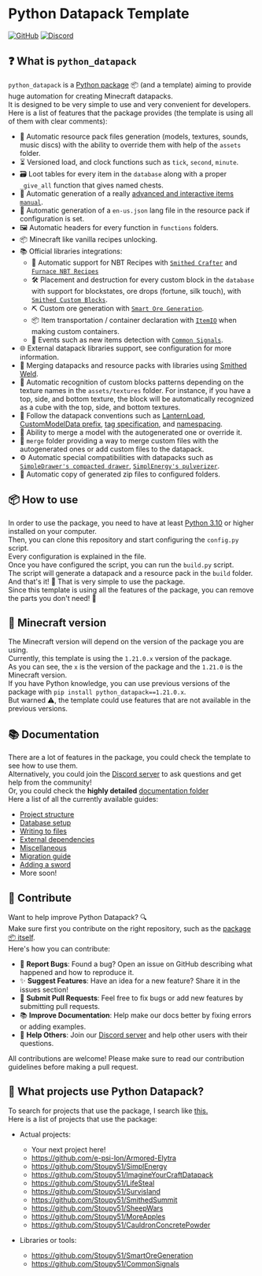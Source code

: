 
# Python Datapack Template

[![GitHub](https://img.shields.io/github/v/release/Stoupy51/python_datapack?logo=github&label=GitHub)](https://github.com/Stoupy51/python_datapack/releases/latest)
[![Discord](https://img.shields.io/discord/1216400498488377467?label=Discord&logo=discord)](https://discord.gg/anxzu6rA9F)

## ❓ What is `python_datapack`
`python_datapack` is a [Python package](https://github.com/Stoupy51/python_datapack) 📦 (and a template) aiming to provide huge automation for creating Minecraft datapacks.<br>
It is designed to be very simple to use and very convenient for developers.<br>
Here is a list of features that the package provides (the template is using all of them with clear comments):

- 🔄 Automatic resource pack files generation (models, textures, sounds, music discs) with the ability to override them with help of the `assets` folder.
- ⏳ Versioned load, and clock functions such as `tick`, `second`, `minute`.
- 🗃️ Loot tables for every item in the `database` along with a proper `_give_all` function that gives named chests.
- 📖 Automatic generation of a really [advanced and interactive items `manual`](./assets/in_game_manual_example.png).
- 📝 Automatic generation of a `en-us.json` lang file in the resource pack if configuration is set.
- 🖼️ Automatic headers for every function in `functions` folders.
- 📦 Minecraft like vanilla recipes unlocking.
- 📚 Official libraries integrations:
  - 🧪 Automatic support for NBT Recipes with [`Smithed Crafter`](https://wiki.smithed.dev/libraries/crafter/) and [`Furnace NBT Recipes`](https://github.com/Stoupy51/FurnaceNbtRecipes/)
  - 🛠️ Placement and destruction for every custom block in the `database` with support for blockstates, ore drops (fortune, silk touch), with [`Smithed Custom Blocks`](https://wiki.smithed.dev/libraries/custom-block/).
  - ⛏️ Custom ore generation with [`Smart Ore Generation`](https://github.com/Stoupy51/SmartOreGeneration).
  - 📦 Item transportation / container declaration with [`ItemIO`](https://github.com/edayot/ItemIO) when making custom containers.
  - 🔔 Events such as new items detection with [`Common Signals`](https://github.com/Stoupy51/CommonSignals).
- 🌐 External datapack libraries support, see configuration for more information.
- 🔗 Merging datapacks and resource packs with libraries using [Smithed Weld](https://weld.smithed.dev/).
- 🧩 Automatic recognition of custom blocks patterns depending on the texture names in the `assets/textures` folder. For instance, if you have a top, side, and bottom texture, the block will be automatically recognized as a cube with the top, side, and bottom textures.
- 📏 Follow the datapack conventions such as [LanternLoad](https://github.com/LanternMC/load), [CustomModelData prefix](https://mcdatapack.vercel.app/), [tag specification](https://wiki.smithed.dev/conventions/tag-specification/), and [namespacing](https://wiki.smithed.dev/conventions/namespacing/).
- 🧰 Ability to merge a model with the autogenerated one or override it.
- 🔀 `merge` folder providing a way to merge custom files with the autogenerated ones or add custom files to the datapack.
- ⚙️ Automatic special compatibilities with datapacks such as [`SimpleDrawer's compacted drawer`](https://edayot.github.io/SimpleDrawer/material.html), [`SimplEnergy's pulverizer`](./build/datapack/data/your_namespace/function/calls/simplenergy/pulverizer_recipes.mcfunction).
- 📂 Automatic copy of generated zip files to configured folders.


## 📦 How to use
In order to use the package, you need to have at least [Python 3.10](https://www.python.org/downloads/) or higher installed on your computer.<br>
Then, you can clone this repository and start configuring the `config.py` script.<br>
Every configuration is explained in the file.<br>
Once you have configured the script, you can run the `build.py` script.<br>
The script will generate a datapack and a resource pack in the `build` folder.<br>
And that's it! 🎉 That is very simple to use the package.<br>
Since this template is using all the features of the package, you can remove the parts you don't need! 🧹<br>


## 🔧 Minecraft version
The Minecraft version will depend on the version of the package you are using.<br>
Currently, this template is using the `1.21.0.x` version of the package.<br>
As you can see, the `x` is the version of the package and the `1.21.0` is the Minecraft version.<br>
If you have Python knowledge, you can use previous versions of the package with `pip install python_datapack==1.21.0.x`.<br>
But warned ⚠️, the template could use features that are not available in the previous versions.<br>


## 📚 Documentation
There are a lot of features in the package, you could check the template to see how to use them.<br>
Alternatively, you could join the [Discord server](https://discord.gg/anxzu6rA9F) to ask questions and get help from the community!<br>
Or, you could check the **highly detailed** [documentation folder](docs/)<br>
Here a list of all the currently available guides:
- [Project structure](docs/1_project_structure.md)
- [Database setup](docs/2_database_setup.md)
- [Writing to files](docs/3_writing_to_files.md)
- [External dependencies](docs/4_external_dependencies.md)
- [Miscellaneous](docs/5_miscellaneous.md)
- [Migration guide](docs/6_migration_guide.md)
- [Adding a sword](docs/specific_guides/adding_a_sword.md)
- More soon!


## 🤝 Contribute
Want to help improve Python Datapack? 🔍<br>
Make sure first you contribute on the right repository, such as the [package 📦 itself](https://github.com/Stoupy51/python_datapack).<br>
Here's how you can contribute:
- 🐛 **Report Bugs**: Found a bug? Open an issue on GitHub describing what happened and how to reproduce it.
- ✨ **Suggest Features**: Have an idea for a new feature? Share it in the issues section!
- 🔧 **Submit Pull Requests**: Feel free to fix bugs or add new features by submitting pull requests.
- 📚 **Improve Documentation**: Help make our docs better by fixing errors or adding examples.
- 💬 **Help Others**: Join our [Discord server](https://discord.gg/anxzu6rA9F) and help other users with their questions.

All contributions are welcome! Please make sure to read our contribution guidelines before making a pull request.


## 📜 What projects use Python Datapack?
To search for projects that use the package, I search like [this.](https://github.com/search?q=%22from+python_datapack+import+build_process%22&type=code)<br>
Here is a list of projects that use the package:<br>
- Actual projects:
  - Your next project here!
  - https://github.com/e-psi-lon/Armored-Elytra
  - https://github.com/Stoupy51/SimplEnergy
  - https://github.com/Stoupy51/ImagineYourCraftDatapack
  - https://github.com/Stoupy51/LifeSteal
  - https://github.com/Stoupy51/Survisland
  - https://github.com/Stoupy51/SmithedSummit
  - https://github.com/Stoupy51/SheepWars
  - https://github.com/Stoupy51/MoreApples
  - https://github.com/Stoupy51/CauldronConcretePowder

- Libraries or tools:
  - https://github.com/Stoupy51/SmartOreGeneration
  - https://github.com/Stoupy51/CommonSignals

